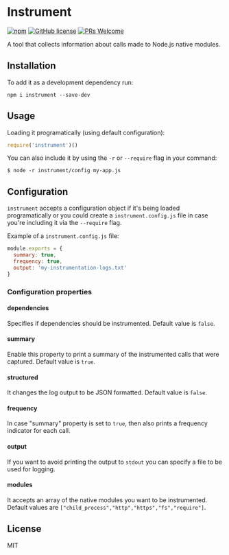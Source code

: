 # Instrument

[![npm](https://img.shields.io/npm/v/instrument)](https://www.npmjs.com/package/instrument)
[![GitHub license](https://img.shields.io/badge/license-MIT-blue.svg)](https://github.com/a0viedo/instrument/blob/master/LICENSE)
[![PRs Welcome](https://img.shields.io/badge/PRs-welcome-brightgreen.svg)](http://makeapullrequest.com)

A tool that collects information about calls made to Node.js native modules.


## Installation
To add it as a development dependency run:

```
npm i instrument --save-dev
```

## Usage
Loading it programatically (using default configuration):
```js
require('instrument')()
```

You can also include it by using the `-r` or `--require` flag in your command:

```
$ node -r instrument/config my-app.js
```

## Configuration
`instrument` accepts a configuration object if it's being loaded programatically or you could create a `instrument.config.js` file in case you're including it via the `--require` flag.

Example of a `instrument.config.js` file:
```js
module.exports = {
  summary: true,
  frequency: true,
  output: 'my-instrumentation-logs.txt'
}
```


### Configuration properties
#### dependencies
Specifies if dependencies should be instrumented. Default value is `false`.
#### summary
Enable this property to print a summary of the instrumented calls that were captured. Default value is `true`.
#### structured
It changes the log output to be JSON formatted. Default value is `false`.
#### frequency
In case "summary" property is set to `true`, then also prints a frequency indicator for each call.
#### output
If you want to avoid printing the output to `stdout` you can specify a file to be used for logging.
#### modules
It accepts an array of the native modules you want to be instrumented. Default values are `["child_process","http","https","fs","require"]`.

## License
MIT